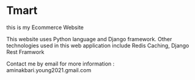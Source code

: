 # Tmart
this is my Ecommerce Website

This website uses Python language and Django framework.
Other technologies used in this web application include Redis Caching, Django Rest Framwork


Contact me by email for more information : aminakbari.young2021.gmail.com

